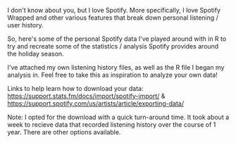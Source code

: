 I don't know about you, but I love Spotify. More specifically, I love Spotify Wrapped and other various features that break down personal listening / user history.

So, here's some of the personal Spotify data I've played around with in R to try and recreate some of the statistics / analysis Spotify provides around the holiday season.

I've attached my own listening history files, as well as the R file I began my analysis in. Feel free to take this as inspiration to analyze your own data!

Links to help learn how to download your data: https://support.stats.fm/docs/import/spotify-import/ & https://support.spotify.com/us/artists/article/exporting-data/


Note: I opted for the download with a quick turn-around time. It took about a week to recieve data that recorded listening history over the course of 1 year. There are other options available.
